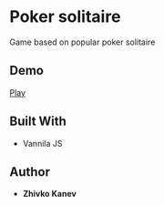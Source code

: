# Poker solitaire

Game based on popular poker solitaire

## Demo

[Play](https://zhkanev.github.io/poker-solitaire)

## Built With

- Vannila JS

## Author

- **Zhivko Kanev**
